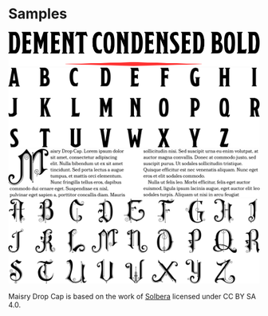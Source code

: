 # Samples

<img src='./images/DementCondensed-Bold.svg' />

<img src='./images/DementCondensed-Bold-glyphs.svg' />

<img src='./images/MaisryDC-Regular.svg' />

<img src='./images/MaisryDC-Regular-glyphs.svg' />

Maisry Drop Cap is based on the work of [Solbera](https://www.reddit.com/r/UnearthedArcana/comments/3vpphx/5e_font_package_embeddable_cc_edition/) licensed under CC BY SA 4.0.
